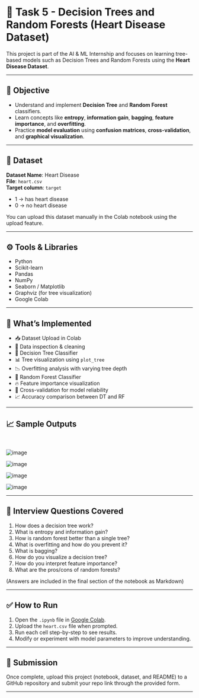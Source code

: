 # 🧠 Task 5 - Decision Trees and Random Forests (Heart Disease Dataset)

This project is part of the AI & ML Internship and focuses on learning tree-based models such as Decision Trees and Random Forests using the **Heart Disease Dataset**.

---

## 📌 Objective

- Understand and implement **Decision Tree** and **Random Forest** classifiers.
- Learn concepts like **entropy**, **information gain**, **bagging**, **feature importance**, and **overfitting**.
- Practice **model evaluation** using **confusion matrices**, **cross-validation**, and **graphical visualization**.

---

## 📂 Dataset

**Dataset Name**: Heart Disease  
**File**: `heart.csv`  
**Target column**: `target`  
- 1 → has heart disease  
- 0 → no heart disease

You can upload this dataset manually in the Colab notebook using the upload feature.

---

## ⚙️ Tools & Libraries

- Python
- Scikit-learn
- Pandas
- NumPy
- Seaborn / Matplotlib
- Graphviz (for tree visualization)
- Google Colab

---

## 🚀 What’s Implemented

- 📥 Dataset Upload in Colab
- 🧼 Data inspection & cleaning
- 🌳 Decision Tree Classifier
- 📊 Tree visualization using `plot_tree`
- 📉 Overfitting analysis with varying tree depth
- 🌲 Random Forest Classifier
- 🔥 Feature importance visualization
- 🔁 Cross-validation for model reliability
- 📈 Accuracy comparison between DT and RF

---

## 📈 Sample Outputs

<br/>

![image](https://github.com/user-attachments/assets/a93290cd-a252-4b24-963b-6013b96d5357)
<br/>

![image](https://github.com/user-attachments/assets/741c66de-d739-4d48-8130-2202e1358889)
<br/>

![image](https://github.com/user-attachments/assets/81a6de7a-aa2e-4a26-a1a7-cb4bdff8e407)
<br/>

![image](https://github.com/user-attachments/assets/c4262683-1acc-4541-b577-49bae472c029)
<br/>

---

## 📘 Interview Questions Covered

1. How does a decision tree work?
2. What is entropy and information gain?
3. How is random forest better than a single tree?
4. What is overfitting and how do you prevent it?
5. What is bagging?
6. How do you visualize a decision tree?
7. How do you interpret feature importance?
8. What are the pros/cons of random forests?

(Answers are included in the final section of the notebook as Markdown)

---

## ✅ How to Run

1. Open the `.ipynb` file in [Google Colab](https://colab.research.google.com).
2. Upload the `heart.csv` file when prompted.
3. Run each cell step-by-step to see results.
4. Modify or experiment with model parameters to improve understanding.

---

## 📎 Submission

Once complete, upload this project (notebook, dataset, and README) to a GitHub repository and submit your repo link through the provided form.

---

